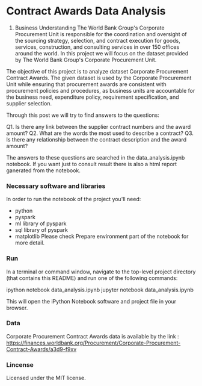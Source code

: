 # Contract Awards Data Analysis

1. Business Understanding
The World Bank Group's Corporate Procurement Unit is responsible for the coordination and oversight of the sourcing strategy, selection, and contract execution for goods, services, construction, and consulting services in over 150 offices around the world. In this project we will focus on the dataset provided by The World Bank Group's Corporate Procurement Unit.

The objective of this project is to analyze dataset Corporate Procurement Contract Awards. The given dataset is used by the Corporate Procurement Unit while ensuring that procurement awards are consistent with procurement policies and procedures, as business units are accountable for the business need, expenditure policy, requirement specification, and supplier selection.

Through this post we will try to find answers to the questions:

Q1. Is there any link between the supplier contract numbers and the award amount?
Q2. What are the words the most used to describe a contract?
Q3. Is there any relationship between the contract description and the award amount?

The answers to these questions  are searched in the data_analysis.ipynb notebook.
If you want just to consult result there is also a html report ganerated from the notebook.

### Necessary software and libraries
In order to run the notebook of the project you'll need:
- python
- pyspark
- ml library of pyspark
- sql library of pyspark
- matplotlib
Please check Prepare environment part of the notebook for more detail.

### Run
In a terminal or command window, navigate to the top-level project directory (that contains this README) and run one of the following commands:

ipython notebook data_analysis.ipynb jupyter notebook data_analysis.ipynb

This will open the iPython Notebook software and project file in your browser.


### Data
Corporate Procurement Contract Awards data is available by the link : https://finances.worldbank.org/Procurement/Corporate-Procurement-Contract-Awards/a3d9-f9xv

### Lincense
Licensed under the MIT license.
